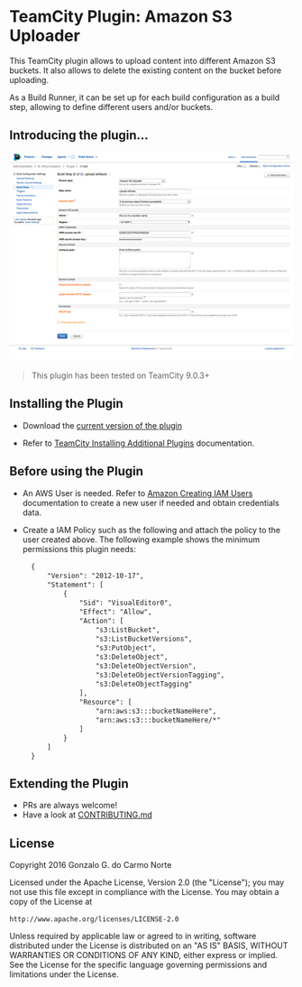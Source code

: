 # TeamCity Plugin: Amazon S3 Uploader

This TeamCity plugin allows to upload content into different Amazon S3 buckets. It also allows to delete the existing content on the bucket before uploading.

As a Build Runner, it can be set up for each build configuration as a build step, allowing to define different users and/or buckets.

## Introducing the plugin...

![Amazon S3 Uploader Preview](docs/plugin_preview.png)

> This plugin has been tested on TeamCity 9.0.3+


## Installing the Plugin

- Download the [current version of the plugin](https://github.com/gonzadocarmo/teamcity-s3-plugin/releases)

- Refer to [TeamCity Installing Additional Plugins](https://confluence.jetbrains.com/display/TCD9/Installing+Additional+Plugins) documentation.

## Before using the Plugin

- An AWS User is needed. Refer to [Amazon Creating IAM Users](http://docs.aws.amazon.com/IAM/latest/UserGuide/id_users_create.html#id_users_create_console) documentation to create a new user if needed and obtain credentials data.

- Create a IAM Policy such as the following and attach the policy to the user created above. The following example shows the minimum permissions this plugin needs:

        {
            "Version": "2012-10-17",
            "Statement": [
                {
                    "Sid": "VisualEditor0",
                    "Effect": "Allow",
                    "Action": [
                        "s3:ListBucket",
                        "s3:ListBucketVersions",
                        "s3:PutObject",
                        "s3:DeleteObject",
                        "s3:DeleteObjectVersion",
                        "s3:DeleteObjectVersionTagging",
                        "s3:DeleteObjectTagging"
                    ],
                    "Resource": [
                        "arn:aws:s3:::bucketNameHere",
                        "arn:aws:s3:::bucketNameHere/*"
                    ]
                }
            ]
        }


## Extending the Plugin

- PRs are always welcome!
- Have a look at [CONTRIBUTING.md](/CONTRIBUTING.md)

## License

Copyright 2016 Gonzalo G. do Carmo Norte

Licensed under the Apache License, Version 2.0 (the "License");
you may not use this file except in compliance with the License.
You may obtain a copy of the License at

    http://www.apache.org/licenses/LICENSE-2.0

Unless required by applicable law or agreed to in writing, software
distributed under the License is distributed on an "AS IS" BASIS,
WITHOUT WARRANTIES OR CONDITIONS OF ANY KIND, either express or implied.
See the License for the specific language governing permissions and
limitations under the License.